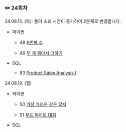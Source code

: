 ### ✏️ 24회차

24.08.15. (목): 풀이 소요 시간이 증가하여 2문제로 변경합니다.

- 파이썬

  - 48 [K번째 수](https://school.programmers.co.kr/learn/courses/30/lessons/42748)

  - 49 [두 개 뽑아서 더하기](https://school.programmers.co.kr/learn/courses/30/lessons/68644)

- SQL

  - 83 [Product Sales Analysis I](https://leetcode.com/problems/product-sales-analysis-i/)

24.08.19. (월)

- 파이썬

  - 50 [가장 가까운 같은 글자](https://school.programmers.co.kr/learn/courses/30/lessons/142086)

  - 51 [푸드 파이트 대회](https://school.programmers.co.kr/learn/courses/30/lessons/134240)

- SQL

</br>
